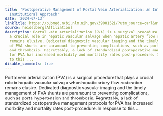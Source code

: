 ```yaml
---
title: 'Postoperative Management of Portal Vein Arterialization: An Interdisciplinary
  Institutional Approach'
date: '2024-07-13'
linkTitle: https://pubmed.ncbi.nlm.nih.gov/39001521/?utm_source=curl&utm_medium=rss&utm_campaign=pubmed-2&utm_content=1FakS-2QOkCT8HsMOQP1bCRQ4YzyumYOmxmF0moLsQ3dFB1E9V&fc=20220326224207&ff=20240714181442&v=2.18.0.post9+e462414
source: heidelberg[Affiliation]
description: Portal vein arterialization (PVA) is a surgical procedure that plays
  a crucial role in hepatic vascular salvage when hepatic artery flow restoration
  remains elusive. Dedicated diagnostic vascular imaging and the timely management
  of PVA shunts are paramount to preventing complications, such as portal hypertension
  and thrombosis. Regrettably, a lack of standardized postoperative management protocols
  for PVA has increased morbidity and mortality rates post-procedure. In response
  to this ...
disable_comments: true
---
```

Portal vein arterialization (PVA) is a surgical procedure that plays a crucial role in hepatic vascular salvage when hepatic artery flow restoration remains elusive. Dedicated diagnostic vascular imaging and the timely management of PVA shunts are paramount to preventing complications, such as portal hypertension and thrombosis. Regrettably, a lack of standardized postoperative management protocols for PVA has increased morbidity and mortality rates post-procedure. In response to this ...